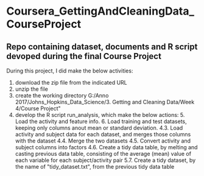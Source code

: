 # Coursera_GettingAndCleaningData_CourseProject
## Repo containing dataset, documents and R script devoped during the final Course Project
During this project, I did make the below activities:
1. download the zip file from the indicated URL
2. unzip the file
3. create the working directory G:/Anno 2017/Johns_Hopkins_Data_Science/3. Getting and Cleaning Data/Week 4/Course Project"
4. develop the R script run_analysis, which make the below actions:
   5. Load the activity and feature info.
   6. Load training and test datasets, keeping only columns anout mean or standard deviation.
  4.3. Load activity and subject data for each dataset, and merges those columns with the dataset
  4.4. Merge the two datasets
  4.5. Convert activity and subject columns into factors
  4.6. Create a tidy data table, by melting and casting previous data table, consisting of the average (mean) value of each variable for each subject/activity pair
  5.7. Create a tidy dataset, by the name of "tidy_dataset.txt", from the previous tidy data table

